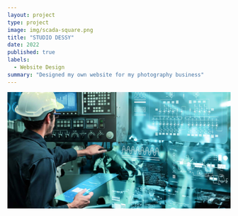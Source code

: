 ```yaml
---
layout: project
type: project
image: img/scada-square.png
title: "STUDIO DESSY"
date: 2022
published: true
labels:
  - Website Design
summary: "Designed my own website for my photography business"
---
```


<img class="img-fluid" src="../img/scada-header.jpeg">
